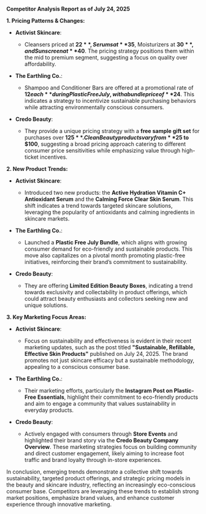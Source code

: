 **Competitor Analysis Report as of July 24, 2025**

**1. Pricing Patterns & Changes:**

- **Activist Skincare**:
  - Cleansers priced at **$22**, Serums at **$35**, Moisturizers at **$30**, and Sunscreen at **$40**. The pricing strategy positions them within the mid to premium segment, suggesting a focus on quality over affordability.
  
- **The Earthling Co.**:
  - Shampoo and Conditioner Bars are offered at a promotional rate of **$12 each** during Plastic Free July, with a bundle price of **$24**. This indicates a strategy to incentivize sustainable purchasing behaviors while attracting environmentally conscious consumers.
  
- **Credo Beauty**:
  - They provide a unique pricing strategy with a **free sample gift set** for purchases over **$125**. Clean Beauty products vary from **$25 to $100**, suggesting a broad pricing approach catering to different consumer price sensitivities while emphasizing value through high-ticket incentives.

**2. New Product Trends:**

- **Activist Skincare**: 
  - Introduced two new products: the **Active Hydration Vitamin C+ Antioxidant Serum** and the **Calming Force Clear Skin Serum**. This shift indicates a trend towards targeted skincare solutions, leveraging the popularity of antioxidants and calming ingredients in skincare markets.

- **The Earthling Co.**:
  - Launched a **Plastic Free July Bundle**, which aligns with growing consumer demand for eco-friendly and sustainable products. This move also capitalizes on a pivotal month promoting plastic-free initiatives, reinforcing their brand’s commitment to sustainability.

- **Credo Beauty**:
  - They are offering **Limited Edition Beauty Boxes**, indicating a trend towards exclusivity and collectability in product offerings, which could attract beauty enthusiasts and collectors seeking new and unique solutions.

**3. Key Marketing Focus Areas:**

- **Activist Skincare**:
  - Focus on sustainability and effectiveness is evident in their recent marketing updates, such as the post titled **"Sustainable, Refillable, Effective Skin Products"** published on July 24, 2025. The brand promotes not just skincare efficacy but a sustainable methodology, appealing to a conscious consumer base.

- **The Earthling Co.**:
  - Their marketing efforts, particularly the **Instagram Post on Plastic-Free Essentials**, highlight their commitment to eco-friendly products and aim to engage a community that values sustainability in everyday products.

- **Credo Beauty**:
  - Actively engaged with consumers through **Store Events** and highlighted their brand story via the **Credo Beauty Company Overview**. These marketing strategies focus on building community and direct customer engagement, likely aiming to increase foot traffic and brand loyalty through in-store experiences.

In conclusion, emerging trends demonstrate a collective shift towards sustainability, targeted product offerings, and strategic pricing models in the beauty and skincare industry, reflecting an increasingly eco-conscious consumer base. Competitors are leveraging these trends to establish strong market positions, emphasize brand values, and enhance customer experience through innovative marketing.